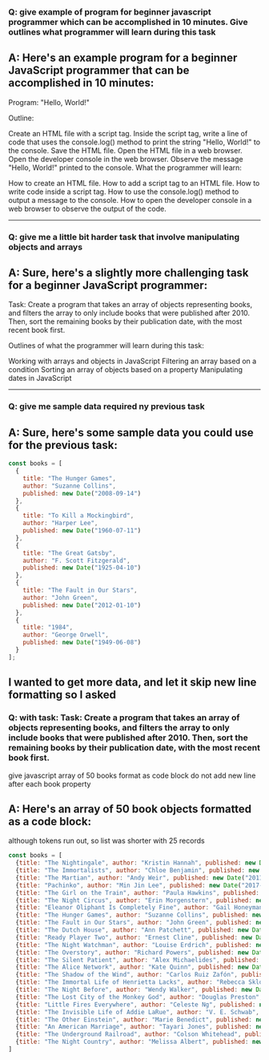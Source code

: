 ### Q: give example of program for beginner javascript programmer which can be accomplished in 10 minutes. Give outlines what programmer will learn during this task
## A: Here's an example program for a beginner JavaScript programmer that can be accomplished in 10 minutes:

Program: "Hello, World!"

Outline:

Create an HTML file with a script tag.
Inside the script tag, write a line of code that uses the console.log() method to print the string "Hello, World!" to the console.
Save the HTML file.
Open the HTML file in a web browser.
Open the developer console in the web browser.
Observe the message "Hello, World!" printed to the console.
What the programmer will learn:

How to create an HTML file.
How to add a script tag to an HTML file.
How to write code inside a script tag.
How to use the console.log() method to output a message to the console.
How to open the developer console in a web browser to observe the output of the code.

---

### Q: give me a little bit harder task that involve manipulating objects and arrays
## A: Sure, here's a slightly more challenging task for a beginner JavaScript programmer:

Task: Create a program that takes an array of objects representing books, and filters the array to only include books that were published after 2010. Then, sort the remaining books by their publication date, with the most recent book first.

Outlines of what the programmer will learn during this task:

Working with arrays and objects in JavaScript
Filtering an array based on a condition
Sorting an array of objects based on a property
Manipulating dates in JavaScript

---

### Q: give me sample data required ny previous task
## A: Sure, here's some sample data you could use for the previous task:
```js
const books = [
  {
    title: "The Hunger Games",
    author: "Suzanne Collins",
    published: new Date("2008-09-14")
  },
  {
    title: "To Kill a Mockingbird",
    author: "Harper Lee",
    published: new Date("1960-07-11")
  },
  {
    title: "The Great Gatsby",
    author: "F. Scott Fitzgerald",
    published: new Date("1925-04-10")
  },
  {
    title: "The Fault in Our Stars",
    author: "John Green",
    published: new Date("2012-01-10")
  },
  {
    title: "1984",
    author: "George Orwell",
    published: new Date("1949-06-08")
  }
];
```

## I wanted to get more data, and let it skip new line formatting so I asked
### Q: with task: Task: Create a program that takes an array of objects representing books, and filters the array to only include books that were published after 2010. Then, sort the remaining books by their publication date, with the most recent book first.

give javascript array  of 50 books format as code block do not add new line after each book property
## A: Here's an array of 50 book objects formatted as a code block:
although tokens run out, so list was shorter with 25 records
```js
const books = [
  {title: "The Nightingale", author: "Kristin Hannah", published: new Date("2015-02-03")},
  {title: "The Immortalists", author: "Chloe Benjamin", published: new Date("2018-01-09")},
  {title: "The Martian", author: "Andy Weir", published: new Date("2011-09-27")},
  {title: "Pachinko", author: "Min Jin Lee", published: new Date("2017-02-07")},
  {title: "The Girl on the Train", author: "Paula Hawkins", published: new Date("2015-01-13")},
  {title: "The Night Circus", author: "Erin Morgenstern", published: new Date("2011-09-13")},
  {title: "Eleanor Oliphant Is Completely Fine", author: "Gail Honeyman", published: new Date("2017-05-09")},
  {title: "The Hunger Games", author: "Suzanne Collins", published: new Date("2008-09-14")},
  {title: "The Fault in Our Stars", author: "John Green", published: new Date("2012-01-10")},
  {title: "The Dutch House", author: "Ann Patchett", published: new Date("2019-09-24")},
  {title: "Ready Player Two", author: "Ernest Cline", published: new Date("2020-11-24")},
  {title: "The Night Watchman", author: "Louise Erdrich", published: new Date("2020-03-03")},
  {title: "The Overstory", author: "Richard Powers", published: new Date("2018-04-03")},
  {title: "The Silent Patient", author: "Alex Michaelides", published: new Date("2019-02-05")},
  {title: "The Alice Network", author: "Kate Quinn", published: new Date("2017-06-06")},
  {title: "The Shadow of the Wind", author: "Carlos Ruiz Zafón", published: new Date("2001-10-01")},
  {title: "The Immortal Life of Henrietta Lacks", author: "Rebecca Skloot", published: new Date("2010-02-02")},
  {title: "The Night Before", author: "Wendy Walker", published: new Date("2019-05-14")},
  {title: "The Lost City of the Monkey God", author: "Douglas Preston", published: new Date("2017-01-03")},
  {title: "Little Fires Everywhere", author: "Celeste Ng", published: new Date("2017-09-12")},
  {title: "The Invisible Life of Addie LaRue", author: "V. E. Schwab", published: new Date("2020-10-06")},
  {title: "The Other Einstein", author: "Marie Benedict", published: new Date("2016-10-18")},
  {title: "An American Marriage", author: "Tayari Jones", published: new Date("2018-02-06")},
  {title: "The Underground Railroad", author: "Colson Whitehead", published: new Date("2016-08-02")},
  {title: "The Night Country", author: "Melissa Albert", published: new Date("2020-01-07")}
]
```

